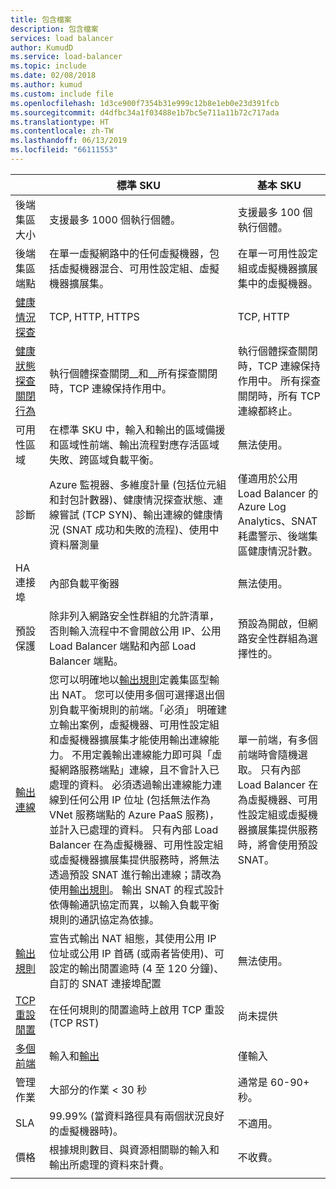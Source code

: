 ```yaml
---
title: 包含檔案
description: 包含檔案
services: load balancer
author: KumudD
ms.service: load-balancer
ms.topic: include
ms.date: 02/08/2018
ms.author: kumud
ms.custom: include file
ms.openlocfilehash: 1d3ce900f7354b31e999c12b8e1eb0e23d391fcb
ms.sourcegitcommit: d4dfbc34a1f03488e1b7bc5e711a11b72c717ada
ms.translationtype: HT
ms.contentlocale: zh-TW
ms.lasthandoff: 06/13/2019
ms.locfileid: "66111553"
---
```

| | 標準 SKU | 基本 SKU |
| --- | --- | --- |
| 後端集區大小 | 支援最多 1000 個執行個體。 | 支援最多 100 個執行個體。 |
| 後端集區端點 | 在單一虛擬網路中的任何虛擬機器，包括虛擬機器混合、可用性設定組、虛擬機器擴展集。 | 在單一可用性設定組或虛擬機器擴展集中的虛擬機器。 |
| [健康情況探查](../articles/load-balancer/load-balancer-custom-probe-overview.md#types) | TCP, HTTP, HTTPS | TCP, HTTP |
| [健康狀態探查關閉行為](../articles/load-balancer/load-balancer-custom-probe-overview.md#probedown) | 執行個體探查關閉__和__所有探查關閉時，TCP 連線保持作用中。 | 執行個體探查關閉時，TCP 連線保持作用中。 所有探查關閉時，所有 TCP 連線都終止。 |
| 可用性區域 | 在標準 SKU 中，輸入和輸出的區域備援和區域性前端、輸出流程對應存活區域失敗、跨區域負載平衡。 | 無法使用。 |
| 診斷 | Azure 監視器、多維度計量 (包括位元組和封包計數器)、健康情況探查狀態、連線嘗試 (TCP SYN)、輸出連線的健康情況 (SNAT 成功和失敗的流程)、使用中資料層測量 | 僅適用於公用 Load Balancer 的 Azure Log Analytics、SNAT 耗盡警示、後端集區健康情況計數。 |
| HA 連接埠 | 內部負載平衡器 | 無法使用。 |
| 預設保護 | 除非列入網路安全性群組的允許清單，否則輸入流程中不會開啟公用 IP、公用 Load Balancer 端點和內部 Load Balancer 端點。 | 預設為開啟，但網路安全性群組為選擇性的。 |
| [輸出連線](../articles/load-balancer/load-balancer-outbound-connections.md) | 您可以明確地以[輸出規則](../articles/load-balancer/load-balancer-outbound-rules-overview.md)定義集區型輸出 NAT。 您可以使用多個可選擇退出個別負載平衡規則的前端。「必須」  明確建立輸出案例，虛擬機器、可用性設定組和虛擬機器擴展集才能使用輸出連線能力。  不用定義輸出連線能力即可與「虛擬網路服務端點」連線，且不會計入已處理的資料。  必須透過輸出連線能力連線到任何公用 IP 位址 (包括無法作為 VNet 服務端點的 Azure PaaS 服務)，並計入已處理的資料。 只有內部 Load Balancer 在為虛擬機器、可用性設定組或虛擬機器擴展集提供服務時，將無法透過預設 SNAT 進行輸出連線；請改為使用[輸出規則](../articles/load-balancer/load-balancer-outbound-rules-overview.md)。 輸出 SNAT 的程式設計依傳輸通訊協定而異，以輸入負載平衡規則的通訊協定為依據。 | 單一前端，有多個前端時會隨機選取。  只有內部 Load Balancer 在為虛擬機器、可用性設定組或虛擬機器擴展集提供服務時，將會使用預設 SNAT。 |
| [輸出規則](../articles/load-balancer/load-balancer-outbound-rules-overview.md) | 宣告式輸出 NAT 組態，其使用公用 IP 位址或公用 IP 首碼 (或兩者皆使用)、可設定的輸出閒置逾時 (4 至 120 分鐘)、自訂的 SNAT 連接埠配置 | 無法使用。 |
|  [TCP 重設閒置](../articles/load-balancer/load-balancer-tcp-reset.md) | 在任何規則的閒置逾時上啟用 TCP 重設 (TCP RST) | 尚未提供 |
| [多個前端](../articles/load-balancer/load-balancer-multivip-overview.md) | 輸入和[輸出](../articles/load-balancer/load-balancer-outbound-connections.md) | 僅輸入 |
| 管理作業 | 大部分的作業 < 30 秒 | 通常是 60-90+ 秒。 |
| SLA | 99.99% (當資料路徑具有兩個狀況良好的虛擬機器時)。 | 不適用。 | 
| 價格 | 根據規則數目、與資源相關聯的輸入和輸出所處理的資料來計費。  | 不收費。 |
|  |  |  |
